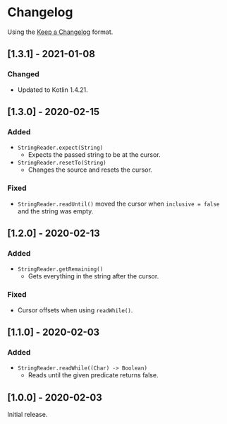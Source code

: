 # Changelog

Using the [Keep a Changelog](https://keepachangelog.com/en/1.1.0/) format.

## [1.3.1] - 2021-01-08

### Changed
- Updated to Kotlin 1.4.21.

## [1.3.0] - 2020-02-15

### Added
- `StringReader.expect(String)`
  - Expects the passed string to be at the cursor.
- `StringReader.resetTo(String)`
  - Changes the source and resets the cursor.

### Fixed
- `StringReader.readUntil()` moved the cursor when `inclusive = false` and the string was empty.

## [1.2.0] - 2020-02-13

### Added
- `StringReader.getRemaining()`
  - Gets everything in the string after the cursor.

### Fixed
- Cursor offsets when using `readWhile()`.

## [1.1.0] - 2020-02-03

### Added
- `StringReader.readWhile((Char) -> Boolean)`
  - Reads until the given predicate returns false.

## [1.0.0] - 2020-02-03
Initial release.
